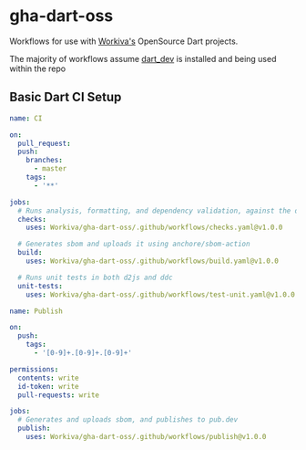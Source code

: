# gha-dart-oss

Workflows for use with [Workiva's](https://github.com/Workiva) OpenSource Dart projects.

The majority of workflows assume [dart_dev](https://github.com/Workiva/dart_dev) is installed and being used within the repo


## Basic Dart CI Setup
```yaml
name: CI

on:
  pull_request:
  push:
    branches:
      - master
    tags:
      - '**'

jobs:
  # Runs analysis, formatting, and dependency validation, against the dart source
  checks:
    uses: Workiva/gha-dart-oss/.github/workflows/checks.yaml@v1.0.0

  # Generates sbom and uploads it using anchore/sbom-action
  build:
    uses: Workiva/gha-dart-oss/.github/workflows/build.yaml@v1.0.0

  # Runs unit tests in both d2js and ddc
  unit-tests:
    uses: Workiva/gha-dart-oss/.github/workflows/test-unit.yaml@v1.0.0
```

```yaml
name: Publish

on:
  push:
    tags:
      - '[0-9]+.[0-9]+.[0-9]+'

permissions:
  contents: write
  id-token: write
  pull-requests: write

jobs:
  # Generates and uploads sbom, and publishes to pub.dev
  publish:
    uses: Workiva/gha-dart-oss/.github/workflows/publish@v1.0.0
```